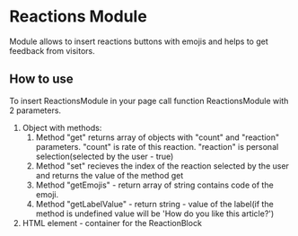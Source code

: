 # Reactions Module

Module allows to insert reactions buttons with emojis and helps to get feedback from visitors.

## How to use

To insert ReactionsModule in your page call function ReactionsModule with 2 parameters.

1. Object with methods:
	1. Method "get" returns array of objects with "count" and "reaction" parameters. "count" is rate of this reaction. "reaction" is personal selection(selected by the user - true)
	1. Method "set" recieves the index of the reaction selected by the user and returns the value of the method get
	1. Method "getEmojis" - return array of string contains code of the emoji.
	1. Method "getLabelValue" - return string - value of the label(if the method is undefined value will be 'How do you like this article?')
1. HTML element - container for the ReactionBlock

